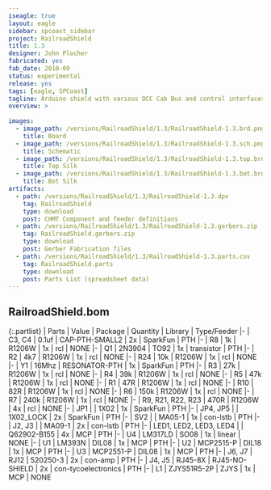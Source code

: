 ```yaml
---
iseagle: true
layout: eagle
sidebar: spcoast_sidebar
project: RailroadShield
title: 1.3
designer: John Plocher
fabricated: yes
fab_date: 2010-09
status: experimental
release: yes
tags: [eagle, SPCoast]
tagline: Arduino shield with various DCC Cab Bus and control interfaces
overview: >
    
images:
  - image_path: /versions/RailroadShield/1.3/RailroadShield-1.3.brd.png
    title: Board
  - image_path: /versions/RailroadShield/1.3/RailroadShield-1.3.sch.png
    title: Schematic
  - image_path: /versions/RailroadShield/1.3/RailroadShield-1.3.top.brd.png
    title: Top Silk
  - image_path: /versions/RailroadShield/1.3/RailroadShield-1.3.bot.brd.png
    title: Bot Silk
artifacts:
  - path: /versions/RailroadShield/1.3/RailroadShield-1.3.dpv
    tag: RailroadShield
    type: download
    post: CHMT Component and feeder definitions
  - path: /versions/RailroadShield/1.3/RailroadShield-1.3.gerbers.zip
    tag: RailroadShield.gerbers.zip
    type: download
    post: Gerber Fabrication files
  - path: /versions/RailroadShield/1.3/RailroadShield-1.3.parts.csv
    tag: RailroadShield.parts
    type: download
    post: Parts List (spreadsheet data)
---
```


## RailroadShield.bom

{:.partlist}
| Parts | Value | Package | Quantity | Library | Type/Feeder
|-
| C3, C4 | 0.1uf | CAP-PTH-SMALL2 | 2x | SparkFun | PTH
|-
| R8 | 1k | R1206W | 1x | rcl | NONE
|-
| Q1 | 2N3904 | TO92 | 1x | transistor | PTH
|-
| R2 | 4k7 | R1206W | 1x | rcl | NONE
|-
| R24 | 10k | R1206W | 1x | rcl | NONE
|-
| Y1 | 16Mhz | RESONATOR-PTH | 1x | SparkFun | PTH
|-
| R3 | 27k | R1206W | 1x | rcl | NONE
|-
| R4 | 39k | R1206W | 1x | rcl | NONE
|-
| R5 | 47k | R1206W | 1x | rcl | NONE
|-
| R1 | 47R | R1206W | 1x | rcl | NONE
|-
| R10 | 82R | R1206W | 1x | rcl | NONE
|-
| R6 | 150k | R1206W | 1x | rcl | NONE
|-
| R7 | 240k | R1206W | 1x | rcl | NONE
|-
| R9, R21, R22, R23 | 470R | R1206W | 4x | rcl | NONE
|-
| JP1 |  | 1X02 | 1x | SparkFun | PTH
|-
| JP4, JP5 |  | 1X02_LOCK | 2x | SparkFun | PTH
|-
| SV2 |  | MA05-1 | 1x | con-lstb | PTH
|-
| J2, J3 |  | MA09-1 | 2x | con-lstb | PTH
|-
| LED1, LED2, LED3, LED4 |  | Q62902-B155 | 4x | MCP | PTH
|-
| U4 | LM317LD | SO08 | 1x | linear | NONE
|-
| U1 | LM393N | DIL08 | 1x | MCP | PTH
|-
| U2 | MCP2515-P | DIL18 | 1x | MCP | PTH
|-
| U3 | MCP2551-P | DIL08 | 1x | MCP | PTH
|-
| J6, J7 | RJ12 | 520250-3 | 2x | con-amp | PTH
|-
| J4, J5 | RJ45-8X | RJ45-NO-SHIELD | 2x | con-tycoelectronics | PTH
|-
| L1 | ZJYS51R5-2P | ZJYS | 1x | MCP | NONE
